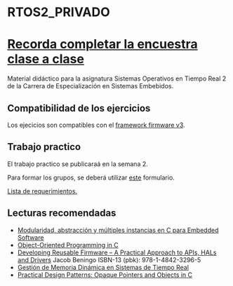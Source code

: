 # RTOS2_PRIVADO
# [**Recorda completar la encuestra clase a clase**](https://forms.gle/RvphazRZdpaU6VWG8)

Material didáctico para la asignatura Sistemas Operativos en Tiempo Real 2 de la Carrera de Especialización en Sistemas Embebidos.

## Compatibilidad de los ejercicios

Los ejecicios son compatibles con el [framework firmware v3](https://github.com/epernia/firmware_v3).

## Trabajo practico

El trabajo practico se publicaraá en la semana 2.

Para formar los grupos, se deberá utilizar [este](https://forms.gle/4VeFoNuXjGsgPJFz6) formulario.

[Lista de requerimientos.](https://docs.google.com/spreadsheets/d/1-VyaQY0eDLpg12Eqkxe7_bfCb77LKIbDfVTNDGFBpu0/edit?usp=sharing)
## Lecturas recomendadas

- [Modularidad, abstracción y múltiples instancias en C para Embedded Software](https://embedded-exploited.blogspot.com/2014/04/generalizacion-encapsulamiento-abstraccion-modularidad-oop.html)
- [Object-Oriented Programming in C](https://www.state-machine.com/doc/AN_OOP_in_C.pdf)
- [Developing Reusable Firmware – A Practical Approach to APIs, HALs and Drivers](https://www.beningo.com/store/developing-reusable-firmware-a-practical-approach-to-apis-hals-and-drivers/) Jacob Beningo ISBN-13 (pbk): 978-1-4842-3296-5
- [Gestión de Memoria Dinámica en Sistemas de Tiempo Real](http://www.gii.upv.es/tlsf/files/papers/mmasmano_phdthesis.pdf)
- [Practical Design Patterns: Opaque Pointers and Objects in C](https://interrupt.memfault.com/blog/opaque-pointers)
